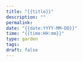 ```yaml
---
title: "{{title}}"
description: ""
permalink: 
date: "{{date:YYYY-MM-DD}}"
time: "{{time:HH:mm}}"
type: garden
tags: 
draft: false
---
```

